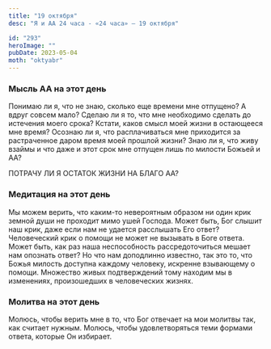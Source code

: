 ```yaml
---
title: "19 октября"
desc: "Я и АА 24 часа - «24 часа» — 19 октября"

id: "293"
heroImage: ""
pubDate: 2023-05-04
moth: "oktyabr"
---
```


### Мысль АА на этот день

Понимаю ли я, что не знаю, сколько еще времени мне отпущено? А вдруг совсем
мало? Сделаю ли я то, что мне необходимо сделать до истечения моего срока?
Кстати, каков смысл моей жизни в остающееся мне время? Осознаю ли я, что
расплачиваться мне приходится за растраченное даром время моей прошлой жизни?
Знаю ли я, что живу взаймы и что даже и этот срок мне отпущен лишь по милости
Божьей и АА?

ПОТРАЧУ ЛИ Я ОСТАТОК ЖИЗНИ НА БЛАГО АА?

### Медитация на этот день

Мы можем верить, что каким-то невероятным образом ни один крик земной души не
проходит мимо ушей Господа. Может быть, Бог слышит наш крик, даже если нам не
удается расслышать Его ответ? Человеческий крик о помощи не может не вызывать
в Боге ответа. Может быть, как раз наша неспособность рассредоточиться мешает
нам опознать ответ? Но что нам доподлинно известно, так это то, что Божья
милость доступна каждому человеку, искренне взывающему о помощи. Множество
живых подтверждений тому находим мы в изменениях, произошедших в человеческих
жизнях.

### Молитва на этот день

Молюсь, чтобы верить мне в то, что Бог отвечает на мои молитвы так, как
считает нужным. Молюсь, чтобы удовлетворяться теми формами ответа, которые Он
избирает.
